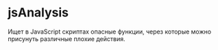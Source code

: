 # jsAnalysis

Ищет в JavaScript скриптах опасные функции, через которые можно присунуть различные плохие действия.



